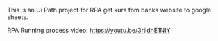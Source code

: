 This is an Ui Path project for RPA get kurs fom banks website to google sheets.

RPA Running process video: https://youtu.be/3rjldhE1NIY
